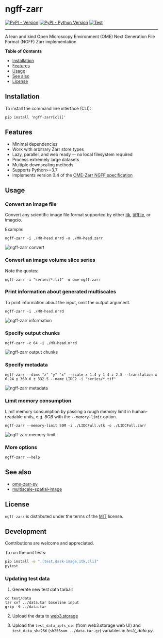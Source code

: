 # ngff-zarr

[![PyPI - Version](https://img.shields.io/pypi/v/ngff-zarr.svg)](https://pypi.org/project/ngff-zarr)
[![PyPI - Python Version](https://img.shields.io/pypi/pyversions/ngff-zarr.svg)](https://pypi.org/project/ngff-zarr)
[![Test](https://github.com/thewtex/ngff-zarr/actions/workflows/test.yml/badge.svg)](https://github.com/thewtex/ngff-zarr/actions/workflows/test.yml)

-----

A lean and kind Open Microscopy Environment (OME) Next Generation File Format (NGFF) Zarr implementation.

**Table of Contents**

- [Installation](#installation)
- [Features](#features)
- [Usage](#usage)
- [See also](#see-also)
- [License](#license)

## Installation

To install the command line interface (CLI):

```console
pip install 'ngff-zarr[cli]'
```

## Features

- Minimal dependencies
- Work with arbitrary Zarr store types
- Lazy, parallel, and web ready -- no local filesystem required
- Process extremely large datasets
- Multiple downscaling methods
- Supports Python>=3.7
- Implements version 0.4 of the [OME-Zarr
NGFF specification](https://github.com/ome/ngff)

## Usage

### Convert an image file

Convert any scientific image file format supported by either [itk](https://wasm.itk.org/docs/image_formats), [tifffile](https://pypi.org/project/tifffile/), or [imageio](https://imageio.readthedocs.io/en/stable/formats/index.html).

Example:

```console
ngff-zarr -i ./MR-head.nrrd -o ./MR-head.zarr
```

![ngff-zarr convert](https://i.imgur.com/I7gTG52.png)

### Convert an image volume slice series

Note the quotes:

```console
ngff-zarr -i "series/*.tif" -o ome-ngff.zarr
```

### Print information about generated multiscales

To print information about the input, omit the output argument.

```console
ngff-zarr -i ./MR-head.nrrd
```

![ngff-zarr information](https://i.imgur.com/25RhzG2.png)

### Specify output chunks

```console
ngff-zarr -c 64 -i ./MR-head.nrrd
```

![ngff-zarr output chunks](https://i.imgur.com/OGHyGQe.png)

### Specify metadata

```console
ngff-zarr --dims "z" "y" "x" --scale x 1.4 y 1.4 z 2.5 --translation x 6.24 y 360.0 z 332.5 --name LIDC2 -i "series/*.tif"
```

![ngff-zarr metadata](https://i.imgur.com/AecFANr.png)


### Limit memory consumption

Limit memory consumption by passing a rough memory limit in human-readable units, e.g. *8GB* with the `--memory-limit` option.

```console
ngff-zarr --memory-limit 50M -i ./LIDCFull.vtk -o ./LIDCFull.zarr
```

![ngff-zarr memory-limit](https://media.giphy.com/media/v1.Y2lkPTc5MGI3NjExZmQ2NzVmMzU0NDA5ZDcyNzczNTU3MWE2YjczZjY5YmJkNWE4OTRhZSZjdD1n/ODobGeUYQr9wrE9J2s/giphy.gif)

### More options

```console
ngff-zarr --help
```

## See also

- [ome-zarr-py](https://github.com/ome/ome-zarr-py)
- [multiscale-spatial-image](https://github.com/spatial-image/multiscale-spatial-image)

## License

`ngff-zarr` is distributed under the terms of the [MIT](https://spdx.org/licenses/MIT.html) license.

## Development

Contributions are welcome and appreciated.

To run the unit tests:

```sh
pip install -e ".[test,dask-image,itk,cli]"
pytest
```

### Updating test data

1. Generate new test data tarball

```
cd test/data
tar cvf ../data.tar baseline input
gzip -9 ../data.tar
```

2. Upload the data to [web3.storage](https://web3.storage)

3. Upload the `test_data_ipfs_cid` (from web3.storage web UI) and `test_data_sha256` (`sh256sum ../data.tar.gz`) variables in *test/_data.py*.
